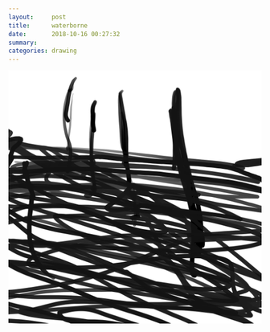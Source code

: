 ```yaml
---
layout:     post
title:      waterborne
date:       2018-10-16 00:27:32
summary:    
categories: drawing
---
```

![waterborne](/images/diary/waterborne.png ".")
